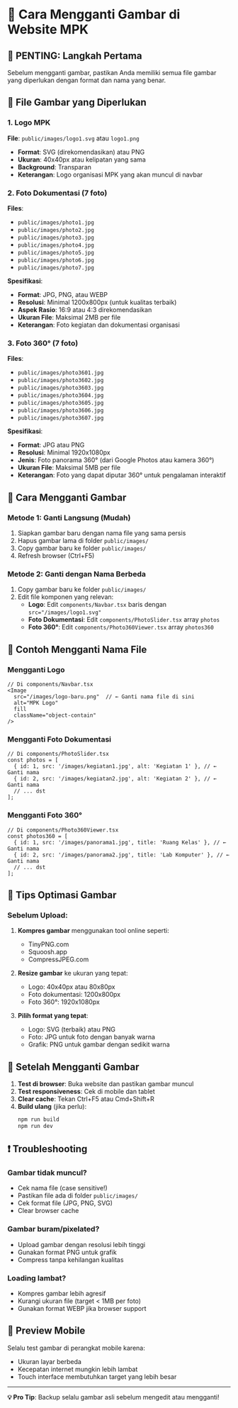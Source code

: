 # 📸 Cara Mengganti Gambar di Website MPK

## 🔴 PENTING: Langkah Pertama
Sebelum mengganti gambar, pastikan Anda memiliki semua file gambar yang diperlukan dengan format dan nama yang benar.

## 📁 File Gambar yang Diperlukan

### 1. Logo MPK
**File**: `public/images/logo1.svg` atau `logo1.png`
- **Format**: SVG (direkomendasikan) atau PNG
- **Ukuran**: 40x40px atau kelipatan yang sama
- **Background**: Transparan
- **Keterangan**: Logo organisasi MPK yang akan muncul di navbar

### 2. Foto Dokumentasi (7 foto)
**Files**: 
- `public/images/photo1.jpg`
- `public/images/photo2.jpg`
- `public/images/photo3.jpg`
- `public/images/photo4.jpg`
- `public/images/photo5.jpg`
- `public/images/photo6.jpg`
- `public/images/photo7.jpg`

**Spesifikasi**:
- **Format**: JPG, PNG, atau WEBP
- **Resolusi**: Minimal 1200x800px (untuk kualitas terbaik)
- **Aspek Rasio**: 16:9 atau 4:3 direkomendasikan
- **Ukuran File**: Maksimal 2MB per file
- **Keterangan**: Foto kegiatan dan dokumentasi organisasi

### 3. Foto 360° (7 foto)
**Files**:
- `public/images/photo3601.jpg`
- `public/images/photo3602.jpg`
- `public/images/photo3603.jpg`
- `public/images/photo3604.jpg`
- `public/images/photo3605.jpg`
- `public/images/photo3606.jpg`
- `public/images/photo3607.jpg`

**Spesifikasi**:
- **Format**: JPG atau PNG
- **Resolusi**: Minimal 1920x1080px
- **Jenis**: Foto panorama 360° (dari Google Photos atau kamera 360°)
- **Ukuran File**: Maksimal 5MB per file
- **Keterangan**: Foto yang dapat diputar 360° untuk pengalaman interaktif

## 🔄 Cara Mengganti Gambar

### Metode 1: Ganti Langsung (Mudah)
1. Siapkan gambar baru dengan nama file yang sama persis
2. Hapus gambar lama di folder `public/images/`
3. Copy gambar baru ke folder `public/images/`
4. Refresh browser (Ctrl+F5)

### Metode 2: Ganti dengan Nama Berbeda
1. Copy gambar baru ke folder `public/images/`
2. Edit file komponen yang relevan:
   - **Logo**: Edit `components/Navbar.tsx` baris dengan `src="/images/logo1.svg"`
   - **Foto Dokumentasi**: Edit `components/PhotoSlider.tsx` array `photos`
   - **Foto 360°**: Edit `components/Photo360Viewer.tsx` array `photos360`

## 📝 Contoh Mengganti Nama File

### Mengganti Logo
```tsx
// Di components/Navbar.tsx
<Image
  src="/images/logo-baru.png"  // ← Ganti nama file di sini
  alt="MPK Logo"
  fill
  className="object-contain"
/>
```

### Mengganti Foto Dokumentasi
```tsx
// Di components/PhotoSlider.tsx
const photos = [
  { id: 1, src: '/images/kegiatan1.jpg', alt: 'Kegiatan 1' }, // ← Ganti nama
  { id: 2, src: '/images/kegiatan2.jpg', alt: 'Kegiatan 2' }, // ← Ganti nama
  // ... dst
];
```

### Mengganti Foto 360°
```tsx
// Di components/Photo360Viewer.tsx
const photos360 = [
  { id: 1, src: '/images/panorama1.jpg', title: 'Ruang Kelas' }, // ← Ganti nama
  { id: 2, src: '/images/panorama2.jpg', title: 'Lab Komputer' }, // ← Ganti nama
  // ... dst
];
```

## 🎨 Tips Optimasi Gambar

### Sebelum Upload:
1. **Kompres gambar** menggunakan tool online seperti:
   - TinyPNG.com
   - Squoosh.app
   - CompressJPEG.com

2. **Resize gambar** ke ukuran yang tepat:
   - Logo: 40x40px atau 80x80px
   - Foto dokumentasi: 1200x800px
   - Foto 360°: 1920x1080px

3. **Pilih format yang tepat**:
   - Logo: SVG (terbaik) atau PNG
   - Foto: JPG untuk foto dengan banyak warna
   - Grafik: PNG untuk gambar dengan sedikit warna

## 🚀 Setelah Mengganti Gambar

1. **Test di browser**: Buka website dan pastikan gambar muncul
2. **Test responsiveness**: Cek di mobile dan tablet
3. **Clear cache**: Tekan Ctrl+F5 atau Cmd+Shift+R
4. **Build ulang** (jika perlu): 
   ```bash
   npm run build
   npm run dev
   ```

## ❗ Troubleshooting

### Gambar tidak muncul?
- Cek nama file (case sensitive!)
- Pastikan file ada di folder `public/images/`
- Cek format file (JPG, PNG, SVG)
- Clear browser cache

### Gambar buram/pixelated?
- Upload gambar dengan resolusi lebih tinggi
- Gunakan format PNG untuk grafik
- Compress tanpa kehilangan kualitas

### Loading lambat?
- Kompres gambar lebih agresif
- Kurangi ukuran file (target < 1MB per foto)
- Gunakan format WEBP jika browser support

## 📱 Preview Mobile

Selalu test gambar di perangkat mobile karena:
- Ukuran layar berbeda
- Kecepatan internet mungkin lebih lambat
- Touch interface membutuhkan target yang lebih besar

---

**💡 Pro Tip**: Backup selalu gambar asli sebelum mengedit atau mengganti!
